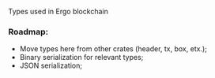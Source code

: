 Types used in Ergo blockchain

### Roadmap:
- Move types here from other crates (header, tx, box, etx.);
- Binary serialization for relevant types;
- JSON serialization;

